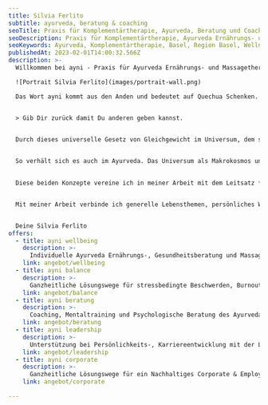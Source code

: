 ```yaml
---
title: Silvia Ferlito
subtitle: ayurveda, beratung & coaching
seoTitle: Praxis für Komplementärtherapie, Ayurveda, Beratung und Coaching in Basel! 
seoDescription: Praxis für Komplementärtherapie, Ayurveda Ernährungs- und Massagetherapie, Beratung und Coaching. Ich biete individuelle Lösungen für ein gesundes und energievolles Leben.
seoKeywords: Ayurveda, Komplementärtherapie, Basel, Region Basel, Wellness, Gesundheit, Ernährung, Mentaltraining, Resilienz, Coaching, Beratung, Leadership, Balance, Wellbeing
publishedAt: 2023-02-01T14:00:32.566Z
description: >-
  Willkommen bei ayni - Praxis für Ayurveda Ernährungs- und Massagetherapie, Beratung und Coaching in Basel.

  ![Portrait Silvia Ferlito](images/portrait-wall.png)

  Das Wort ayni kommt aus den Anden und bedeutet auf Quechua Schenken. Damit wird die gegenseitige Hilfe der Mitglieder einer Gemeinschaft beschrieben. Ayni bezeichnet somit die Gegenseitigkeit und Wechselbeziehung zwischen dem Innen und Aussen, dem Nehmen und Geben.


  > Gib Dir zurück damit Du anderen geben kannst.


  Durch dieses universelle Gesetz von Gleichgewicht im Universum, dem ständigen Austausch zwischen Mensch, Natur und Universum auch auf energetischer Ebene ist das eine im Anderen vorhanden.

  
  So verhält sich es auch im Ayurveda. Das Universum als Makrokosmos und der Mensch als Mikrokosmos widerspiegeln sich in einem direkten Zusammenhang und stehen in Wechselbeziehung zu sich.

  
  Diese beiden Konzepte vereine ich in meiner Arbeit mit dem Leitsatz *„Gib Dir zurück, damit Du anderen geben kannst.“* für ein Gleichgewicht zwischen Mensch, Natur und Universum und für den Einklang zwischen Körper, Geist und Seele.


  Mit meiner Arbeit verbinde ich generelle Lebensthemen, persönliches Wachstum, Leadership Entwicklung, Ernährung, Lifestyle und Wellbeing und biete eine gezielte individuelle Begleitung an.


  Deine Silvia Ferlito
offers:
  - title: ayni wellbeing
    description: >-
      Individuelle Ayurveda Ernährungs-, Gesundheitsberatung und Massagetherapie für ein gesundes und energievolles Leben
    link: angebot/wellbeing
  - title: ayni balance
    description: >-
      Ganzheitliche Lösungswege für stressbedingte Beschwerden, Burnout, Resilienz und Mentaltraining
    link: angebot/balance
  - title: ayni beratung
    description: >-
      Coaching, Mentaltraining und Psychologische Beratung des Ayurveda lebendig, praxisnah und alltagsgerecht
    link: angebot/beratung
  - title: ayni leadership
    description: >-
      Unterstützung bei Persönlichkeits-, Karriereentwicklung mit der LCP 360 Grad Bewertung und bei der Bewältgung von Lebenskrisen
    link: angebot/leadership
  - title: ayni corporate
    description: >-
      Ganzheitliche Lösungswege für ein Nachhaltiges Corporate & Employee Wellbeing
    link: angebot/corporate

---
```

